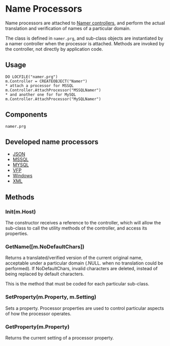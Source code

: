 # Name Processors

Name processors are attached to [Namer controllers](README.md "Namer controllers"), and perform the actual translation and verification of names of a particular domain.

The class is defined in `namer.prg`, and sub-class objects are instantiated by a namer controller when the processor is attached. Methods are invoked by the controller, not directly by application code.

## Usage
```foxpro
DO LOCFILE("namer.prg")
m.Controller = CREATEOBJECT("Namer")
* attach a processor for MSSQL
m.Controller.AttachProcessor("MSSQLNamer")
* and another one for for MySQL
m.Controller.AttachProcessor("MySQLNamer")
```

## Components
```
namer.prg
```

## Developed name processors
* [JSON](json-names.prg "JSON")
* [MSSQL](mssql-names.prg "MSSQL")
* [MYSQL](mysql-names.prg "MYSQL")
* [VFP](vfp-names.prg "VFP")
* [Windows](windows-names.prg "Windows")
* [XML](xml-names.prg "XML")

## Methods

### Init(m.Host)
The constructor receives a reference to the controller, which will allow the sub-class to call the utility methods of the controller, and access its properties.

### GetName([m.NoDefaultChars])
Returns a translated/verified version of the current original name, acceptable under a particular domain (.NULL. when no translation could be performed). If NoDefaultChars, invalid characters are deleted, instead of being replaced by default characters.

This is the method that must be coded for each particular sub-class.

### SetProperty(m.Property, m.Setting)
Sets a property. Processor properties are used to control particular aspects of how the processor operates.

### GetProperty(m.Property)
Returns the current setting of a processor property.
